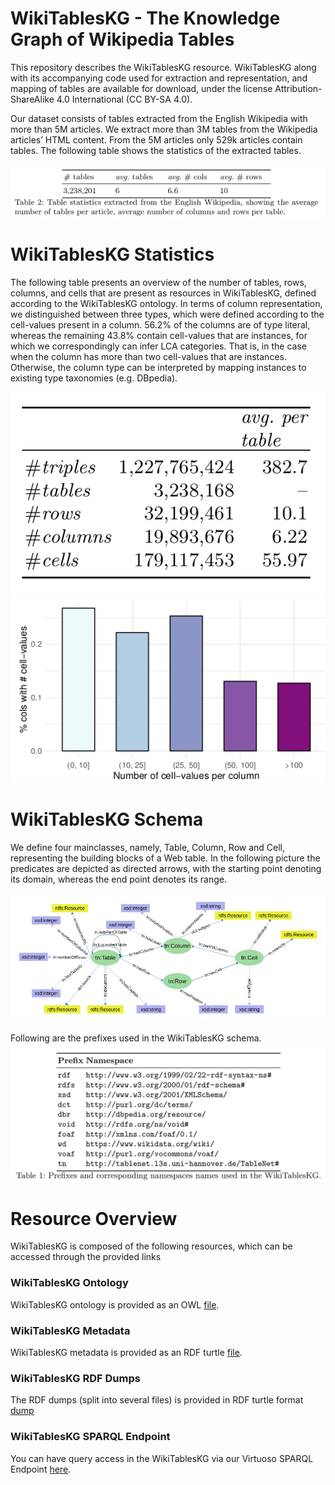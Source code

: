 # WikiTablesKG - The Knowledge Graph of Wikipedia Tables
This repository describes the WikiTablesKG resource. WikiTablesKG along with its accompanying code used for extraction and
representation, and mapping of tables are available for download, under the license Attribution-ShareAlike 4.0 International (CC BY-SA 4.0).

Our dataset consists of tables extracted from the English Wikipedia with more than 5M articles. We extract more than 3M tables from the Wikipedia articles’ HTML content. From the 5M articles only 529k articles contain tables. The following table shows the statistics of the extracted tables.

![Table statistics extracted from the English Wikipedia, ](images/wikipedia_tables.png)

# WikiTablesKG Statistics
The following table  presents an overview of the number of tables, rows, columns, and cells that are present as
resources in WikiTablesKG, defined according to the WikiTablesKG ontology. In terms of column representation, we distinguished between three types, which were defined according to the cell-values present in a column. 56.2% of the columns are of type literal, whereas the remaining 43.8% contain cell-values that are instances, for which we correspondingly can infer LCA categories. That is, in the case when the column has more than two cell-values that are instances. Otherwise, the column type can be interpreted by mapping instances to existing type taxonomies (e.g. DBpedia).

![WikiTablesKG Statistics](images/statistics2.png)
![Column distribution according to the num-ber of cell-values](images/distributions2.png)

# WikiTablesKG Schema
We define four mainclasses, namely, Table, Column, Row and Cell, representing the building blocks of a Web table. 
In the following  picture the predicates are depicted as directed arrows, with the starting point denoting its domain, whereas the end point denotes its range. 

![WikiTablesKG schema representation in a graph](images/wikiTablesKG_schema.png)

Following are the prefixes used in the WikiTablesKG schema.
![](images/prefixes.png)

# Resource Overview
WikiTablesKG is composed of the following resources, which can be accessed
through the provided links

### WikiTablesKG Ontology
WikiTablesKG ontology is provided as an OWL [file](ontology.owl).

### WikiTablesKG Metadata
WikiTablesKG metadata is provided as an RDF turtle [file](metadata.ttl).  


### WikiTablesKG RDF Dumps

The RDF dumps (split into several files) is provided in RDF turtle format [dump](http://l3s.de/~fetahu/wikitables_kg/rdf_dumps/) 

### WikiTablesKG SPARQL Endpoint
You can have query access in the WikiTablesKG via our Virtuoso SPARQL Endpoint [here](http://www.tablenet.l3s.uni-hannover.de/sparql).
